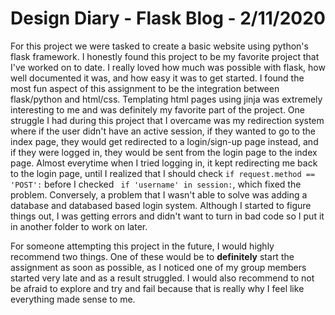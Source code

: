 # Design Diary - Flask Blog - 2/11/2020

For this project we were tasked to create a basic website using python's flask framework. I honestly found this project to be my favorite project that I've worked on to date. I really loved how much was possible with flask, how well documented it was, and how easy it was to get started. I found the most fun aspect of this assignment to be the integration between flask/python and html/css. Templating html pages using jinja was extremely interesting to me and was definitely my favorite part of the project. One struggle I had during this project that I overcame was my redirection system where if the user didn't have an active session, if they wanted to go to the index page, they would get redirected to a login/sign-up page instead, and if they were logged in, they would be sent from the login page to the index page. Almost everytime when I tried logging in, it kept redirecting me back to the login page, until I realized that I should check `if request.method == 'POST':` before I checked ` if 'username' in session:`, which fixed the problem. Conversely, a problem that I wasn't able to solve was adding a database and databased based login system. Although I started to figure things out, I was getting errors and didn't want to turn in bad code so I put it in another folder to work on later.

For someone attempting this project in the future, I would highly recommend two things. One of these would be to **definitely** start the assignment as soon as possible, as I noticed one of my group members started very late and as a result struggled. I would also recommend to not be afraid to explore and try and fail because that is really why I feel like everything made sense to me.